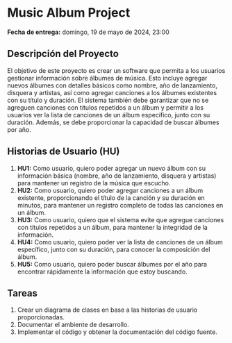 # Music Album Project

**Fecha de entrega:**	domingo, 19 de mayo de 2024, 23:00

## Descripción del Proyecto
El objetivo de este proyecto es crear un software que permita a los usuarios gestionar información sobre álbumes de música. Esto incluye agregar nuevos álbumes con detalles básicos como nombre, año de lanzamiento, disquera y artistas, así como agregar canciones a los álbumes existentes con su título y duración. El sistema también debe garantizar que no se agreguen canciones con títulos repetidos a un álbum y permitir a los usuarios ver la lista de canciones de un álbum específico, junto con su duración. Además, se debe proporcionar la capacidad de buscar álbumes por año.

## Historias de Usuario (HU)
1. **HU1:** Como usuario, quiero poder agregar un nuevo álbum con su información básica (nombre, año de lanzamiento, disquera y artistas) para mantener un registro de la música que escucho.
2. **HU2:** Como usuario, quiero poder agregar canciones a un álbum existente, proporcionando el título de la canción y su duración en minutos, para mantener un registro completo de todas las canciones en un álbum.
3. **HU3:** Como usuario, quiero que el sistema evite que agregue canciones con títulos repetidos a un álbum, para mantener la integridad de la información.
4. **HU4:** Como usuario, quiero poder ver la lista de canciones de un álbum específico, junto con su duración, para conocer la composición del álbum.
5. **HU5:** Como usuario, quiero poder buscar álbumes por el año para encontrar rápidamente la información que estoy buscando.

## Tareas
1. Crear un diagrama de clases en base a las historias de usuario proporcionadas.
2. Documentar el ambiente de desarrollo.
3. Implementar el código y obtener la documentación del código fuente.

